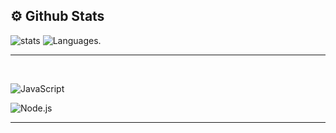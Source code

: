 ## ⚙ Github Stats
<p align="left">
    <img src="https://github-readme-stats.vercel.app/api?username=turtle071&show_icons=true&custom_title=Turtle071%20Github%20Stats&theme=dark" alt="stats" />
    <img src="https://github-readme-stats.vercel.app/api/top-langs/?username=turtle071&layout=compact&theme=dark" alt="Languages." />

</p>
<hr>

<br>

![JavaScript](https://img.shields.io/badge/-JavaScript-000000?style=for-the-badge&logo=javascript)


![Node.js](https://img.shields.io/badge/-Node.js-000000?style=for-the-badge&logo=node.js&logoColor=339933)

<hr>
